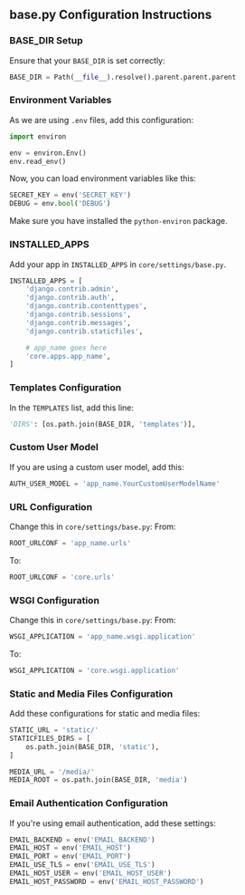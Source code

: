 ## base.py Configuration Instructions

### BASE_DIR Setup
Ensure that your `BASE_DIR` is set correctly:
```python
BASE_DIR = Path(__file__).resolve().parent.parent.parent
```

### Environment Variables
As we are using `.env` files, add this configuration:
```python
import environ

env = environ.Env()
env.read_env()
```
Now, you can load environment variables like this:
```python
SECRET_KEY = env('SECRET_KEY')
DEBUG = env.bool('DEBUG')
```
Make sure you have installed the `python-environ` package.

### INSTALLED_APPS
Add your app in `INSTALLED_APPS` in `core/settings/base.py`.
```python
INSTALLED_APPS = [
    'django.contrib.admin',
    'django.contrib.auth',
    'django.contrib.contenttypes',
    'django.contrib.sessions',
    'django.contrib.messages',
    'django.contrib.staticfiles',

    # app_name goes here
    'core.apps.app_name',
]
```

### Templates Configuration
In the `TEMPLATES` list, add this line:
```python
'DIRS': [os.path.join(BASE_DIR, 'templates')],
```

### Custom User Model
If you are using a custom user model, add this:
```python
AUTH_USER_MODEL = 'app_name.YourCustomUserModelName'
```

### URL Configuration
Change this in `core/settings/base.py`:
From:
```python
ROOT_URLCONF = 'app_name.urls'
```
To:
```python
ROOT_URLCONF = 'core.urls'
```

### WSGI Configuration
Change this in `core/settings/base.py`:
From:
```python
WSGI_APPLICATION = 'app_name.wsgi.application'
```
To:
```python
WSGI_APPLICATION = 'core.wsgi.application'
```

### Static and Media Files Configuration
Add these configurations for static and media files:
```python
STATIC_URL = 'static/'
STATICFILES_DIRS = [
    os.path.join(BASE_DIR, 'static'),
]

MEDIA_URL = '/media/'
MEDIA_ROOT = os.path.join(BASE_DIR, 'media')
```

### Email Authentication Configuration
If you're using email authentication, add these settings:
```python
EMAIL_BACKEND = env('EMAIL_BACKEND')
EMAIL_HOST = env('EMAIL_HOST')
EMAIL_PORT = env('EMAIL_PORT')
EMAIL_USE_TLS = env('EMAIL_USE_TLS')
EMAIL_HOST_USER = env('EMAIL_HOST_USER')
EMAIL_HOST_PASSWORD = env('EMAIL_HOST_PASSWORD')
```